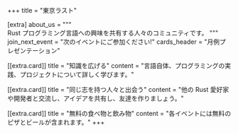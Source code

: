 +++
title = "東京ラスト"

[extra]
about_us = """\
Rust プログラミング言語への興味を共有する人々のコミュニティです。
"""
join_next_event = "次のイベントにご参加ください!"
cards_header = "月例プレゼンテーション"

[[extra.card]]
title = "知識を広げる"
content = "言語自体、プログラミングの実践、プロジェクトについて詳しく学びます。"

[[extra.card]]
title = "同じ志を持つ人々と出会う"
content = "他の Rust 愛好家や開発者と交流し、アイデアを共有し、友達を作りましょう。"

[[extra.card]]
title = "無料の食べ物と飲み物"
content = "各イベントには無料のピザとビールが含まれます。"
+++